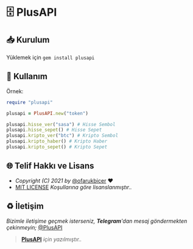 # 🗄️ PlusAPI

## 📥 Kurulum

Yüklemek için `gem install plusapi`

## 📒 Kullanım

Örnek:

```rb
require "plusapi"

plusapi = PlusAPI.new("token")

plusapi.hisse_ver("sasa") # Hisse Sembol
plusapi.hisse_sepet() # Hisse Sepet
plusapi.kripto_ver("btc") # Kripto Sembol
plusapi.kripto_haber() # Kripto Haber
plusapi.kripto_sepet() # Kripto Sepet
```

## 🌐 Telif Hakkı ve Lisans

* *Copyright (C) 2021 by* [@ofarukbicer](https://github.com/ofarukbicer) ❤️️
* [MIT LICENSE](https://github.com/ofarukbicer/plusapi/blob/master/LICENSE) *Koşullarına göre lisanslanmıştır..*

## ♻️ İletişim

*Bizimle iletişime geçmek isterseniz, **Telegram**'dan mesaj göndermekten çekinmeyin;* [@PlusAPI](https://t.me/PlusAPI)


> **[PlusAPI](https://plusapi.org)** *için yazılmıştır..*
